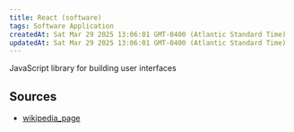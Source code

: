 ```yaml
---
title: React (software)
tags: Software Application
createdAt: Sat Mar 29 2025 13:06:01 GMT-0400 (Atlantic Standard Time)
updatedAt: Sat Mar 29 2025 13:06:01 GMT-0400 (Atlantic Standard Time)
---
```



JavaScript library for building user interfaces



## Sources
- [wikipedia_page](https://en.wikipedia.org/wiki/React_(software))
